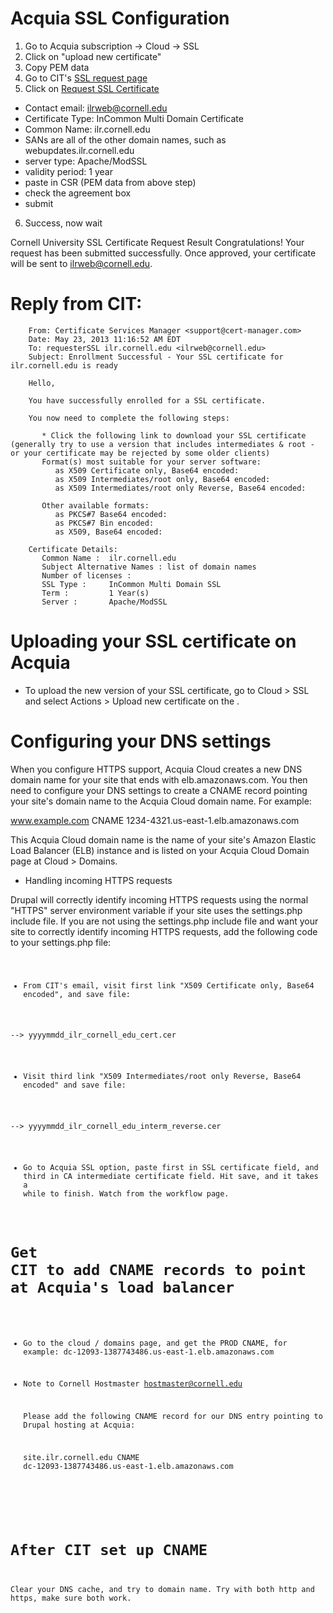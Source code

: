 # Acquia SSL Configuration

1. Go to Acquia subscription -> Cloud -> SSL
2. Click on "upload new certificate"
3. Copy PEM data
4. Go to CIT's [SSL request page](https://ssl.cit.cornell.edu/sslReq/)
5. Click on [Request SSL Certificate](https://ssl.cit.cornell.edu/sslReq/request.html)
  * Contact email: ilrweb@cornell.edu
  * Certificate Type: InCommon Multi Domain Certificate
  * Common Name: ilr.cornell.edu
  * SANs are all of the other domain names, such as webupdates.ilr.cornell.edu
  * server type: Apache/ModSSL
  * validity period: 1 year
  * paste in CSR (PEM data from above step)
  * check the agreement box
  * submit

6. Success, now wait

Cornell University SSL Certificate Request Result
Congratulations! Your request has been submitted successfully.
Once approved, your certificate will be sent to ilrweb@cornell.edu.

# Reply from CIT:

        From: Certificate Services Manager <support@cert-manager.com>
        Date: May 23, 2013 11:16:52 AM EDT
        To: requesterSSL ilr.cornell.edu <ilrweb@cornell.edu>
        Subject: Enrollment Successful - Your SSL certificate for ilr.cornell.edu is ready

        Hello,

        You have successfully enrolled for a SSL certificate.

        You now need to complete the following steps:

           * Click the following link to download your SSL certificate (generally try to use a version that includes intermediates & root - or your certificate may be rejected by some older clients)
           Format(s) most suitable for your server software:
              as X509 Certificate only, Base64 encoded:
              as X509 Intermediates/root only, Base64 encoded:
              as X509 Intermediates/root only Reverse, Base64 encoded:

           Other available formats:
              as PKCS#7 Base64 encoded:
              as PKCS#7 Bin encoded:
              as X509, Base64 encoded:

        Certificate Details:
           Common Name :  ilr.cornell.edu
           Subject Alternative Names : list of domain names
           Number of licenses :
           SSL Type :     InCommon Multi Domain SSL
           Term :         1 Year(s)
           Server :       Apache/ModSSL

# Uploading your SSL certificate on Acquia

* To upload the new version of your SSL certificate, go to Cloud > SSL and select Actions > Upload new certificate on the .

# Configuring your DNS settings

When you configure HTTPS support, Acquia Cloud creates a new DNS domain name for your site that ends with elb.amazonaws.com. You then need to configure your DNS settings to create a CNAME record pointing your site's domain name to the Acquia Cloud domain name. For example:

www.example.com CNAME 1234-4321.us-east-1.elb.amazonaws.com

This Acquia Cloud domain name is the name of your site's Amazon Elastic Load Balancer (ELB) instance and is listed on your Acquia Cloud Domain page at Cloud > Domains.

* Handling incoming HTTPS requests

Drupal will correctly identify incoming HTTPS requests using the normal "HTTPS" server environment variable if your site uses the settings.php include file. If you are not using the settings.php include file and want your site to correctly identify incoming HTTPS requests, add the following code to your settings.php file: <CODE>

* From CIT's email, visit first link "X509 Certificate only, Base64 encoded", and save file:

--> yyyymmdd_ilr_cornell_edu_cert.cer

* Visit third link "X509 Intermediates/root only Reverse, Base64 encoded" and save file:

--> yyyymmdd_ilr_cornell_edu_interm_reverse.cer

* Go to Acquia SSL option, paste first in SSL certificate field, and third in CA intermediate certificate field. Hit save, and it takes a while to finish. Watch from the workflow page.

#  Get CIT to add CNAME records to point at Acquia's load balancer

* Go to the cloud / domains page, and get the PROD CNAME, for example:
dc-12093-1387743486.us-east-1.elb.amazonaws.com

* Note to Cornell Hostmaster <hostmaster@cornell.edu>

    Please add the following CNAME record for our DNS entry pointing to Drupal hosting at Acquia:

    site.ilr.cornell.edu CNAME dc-12093-1387743486.us-east-1.elb.amazonaws.com

    <one line for each site>

# After CIT set up CNAME

Clear your DNS cache, and try to domain name. Try with both http and https, make sure both work.

